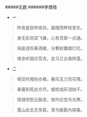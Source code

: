#####无题
######李商隐

- 一

>昨夜星辰昨夜风，画楼西畔桂堂东。

>身无彩凤双飞翼，心有灵犀一点通。

>隔座送钩春酒暖，分曹射覆蜡灯红。

>嗟余听鼓应官去，走马兰台类转蓬。

- 二

>相见时难别亦难，春风无力百花残。

>春蚕到死丝方尽，蜡炬成灰泪始干。

>晓镜但愁云鬓改，夜吟应觉月光寒。

>蓬山此去无多路，青鸟殷勤为探看。